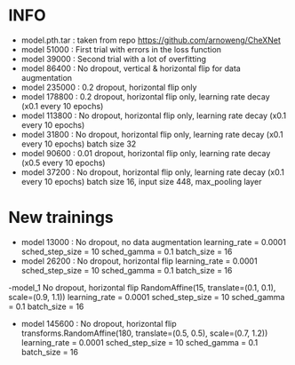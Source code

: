 # INFO

- model.pth.tar : taken from repo https://github.com/arnoweng/CheXNet
- model 51000 : First trial with errors in the loss function
- model 39000 : Second trial with a lot of overfitting
- model 86400 : No dropout, vertical & horizontal flip for data augmentation
- model 235000 : 0.2 dropout, horizontal flip only
- model 178800 : 0.2 dropout, horizontal flip only, learning rate decay (x0.1 every 10 epochs)
- model 113800 : No dropout, horizontal flip only, learning rate decay (x0.1 every 10 epochs)
- model 31800 : No dropout, horizontal flip only, learning rate decay (x0.1 every 10 epochs) batch size 32
- model 90600 : 0.01 dropout, horizontal flip only, learning rate decay (x0.5 every 10 epochs)
- model 37200 : No dropout, horizontal flip only, learning rate decay (x0.1 every 10 epochs) batch size 16, input size 448, max_pooling layer



# New trainings

- model 13000 : No dropout, no data augmentation learning_rate = 0.0001 sched_step_size = 10 sched_gamma = 0.1 batch_size = 16
- model 26200 : No dropout, horizontal flip learning_rate = 0.0001 sched_step_size = 10 sched_gamma = 0.1 batch_size = 16

-model_1  No dropout, horizontal flip RandomAffine(15, translate=(0.1, 0.1), scale=(0.9, 1.1)) learning_rate = 0.0001 sched_step_size = 10 sched_gamma = 0.1 batch_size = 16
- model 145600 : No dropout, horizontal flip transforms.RandomAffine(180, translate=(0.5, 0.5), scale=(0.7, 1.2)) learning_rate = 0.0001 sched_step_size = 10 sched_gamma = 0.1 batch_size = 16